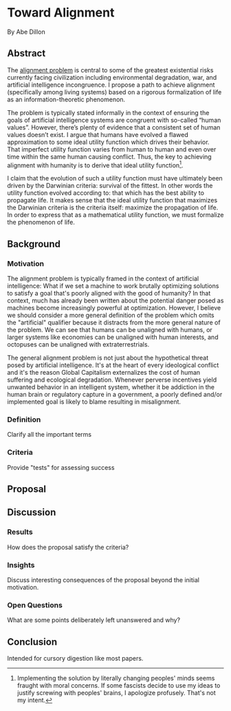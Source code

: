 # Toward Alignment
By Abe Dillon

## Abstract 
The [alignment problem](https://www.wikiwand.com/en/AI_alignment) is central to some of the greatest existential risks currently facing civilization including environmental degradation, war, and artificial intelligence incongruence. I propose a path to achieve alignment (specifically among living systems) based on a rigorous formalization of life as an information-theoretic phenomenon. 

The problem is typically stated informally in the context of ensuring the goals of artificial intelligence systems are congruent with so-called “human values”. However, there’s plenty of evidence that a consistent set of human values doesn’t exist. I argue that humans have evolved a flawed approximation to some ideal utility function which drives their behavior. That imperfect utility function varies from human to human and even over time within the same human causing conflict. Thus, the key to achieving alignment with humanity is to derive that ideal utility function[^1]. 

I claim that the evolution of such a utility function must have ultimately been driven by the Darwinian criteria: survival of the fittest. In other words the utility function evolved according to: that which has the best ability to propagate life. It makes sense that the ideal utility function that maximizes the Darwinian criteria is the criteria itself: maximize the propagation of life. In order to express that as a mathematical utility function, we must formalize the phenomenon of life.

[^1]: Implementing the solution by literally changing peoples' minds seems fraught with moral concerns. If some fascists decide to use my ideas to justify screwing with peoples' brains, I apologize profusely. That's not my intent.

## Background
### Motivation
The alignment problem is typically framed in the context of artificial intelligence: What if we set a machine to work brutally optimizing solutions to satisfy a goal that's poorly aligned with the good of humanity? In that context, much has already been written about the potential danger posed as machines become increasingly powerful at optimization. However, I believe we should consider a more general definition of the problem which omits the "artificial" qualifier because it distracts from the more general nature of the problem. We can see that humans can be unaligned with humans, or larger systems like economies can be unaligned with human interests, and octopuses can be unaligned with extraterrestrials.

The general alignment problem is not just about the hypothetical threat posed by artificial intelligence. It's at the heart of every ideological conflict and it's the reason Global Capitalism externalizes the cost of human suffering and ecological degradation. Whenever perverse incentives yield unwanted behavior in an intelligent system, whether it be addiction in the human brain or regulatory capture in a government, a poorly defined and/or implemented goal is likely to blame resulting in misalignment.

### Definition 
Clarify all the important terms 
### Criteria 
Provide "tests" for assessing success 

## Proposal 

## Discussion 
### Results 
How does the proposal satisfy the criteria?
### Insights 
Discuss interesting consequences of the proposal beyond the initial motivation.
### Open Questions 
What are some points deliberately left unanswered and why?

## Conclusion 
Intended for cursory digestion like most papers.
